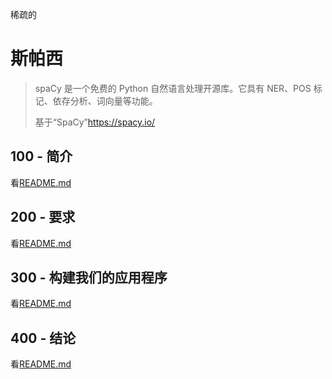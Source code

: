 稀疏的

# 斯帕西

> spaCy 是一个免费的 Python 自然语言处理开源库。它具有 NER、POS 标记、依存分析、词向量等功能。
>
> 基于“SpaCy”<https://spacy.io/>

## 100 - 简介

看[README.md](./100/README.md)

## 200 - 要求

看[README.md](./200/README.md)

## 300 - 构建我们的应用程序

看[README.md](./300/README.md)

## 400 - 结论

看[README.md](./400/README.md)
